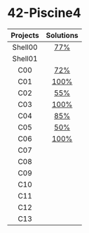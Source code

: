# 42-Piscine4
| Projects      | Solutions  |
| :--------------:| :----------:|
| Shell00 | [77%](./Shell00) |
| Shell01 |  [ ](./Shell01)  |
| C00 | [72%](./C00) | 
| C01 | [100%](./C01) | 
| C02 | [55%](./C02) | 
| C03 |  [100%](./C03) | 
| C04 |  [85%](./C04)| 
| C05 | [50%](./C05)| 
| C06 | [100%](./C06) | 
| C07 |  [  ](./C07)| 
| C08 | [  ](./C08) |
| C09 |  [  ](./C09)| 
| C10 | [  ](./C10) | 
| C11 | [  ](./C11) | 
| C12 |  [  ](./C12) | 
| C13 | [   ](./C13) | 
